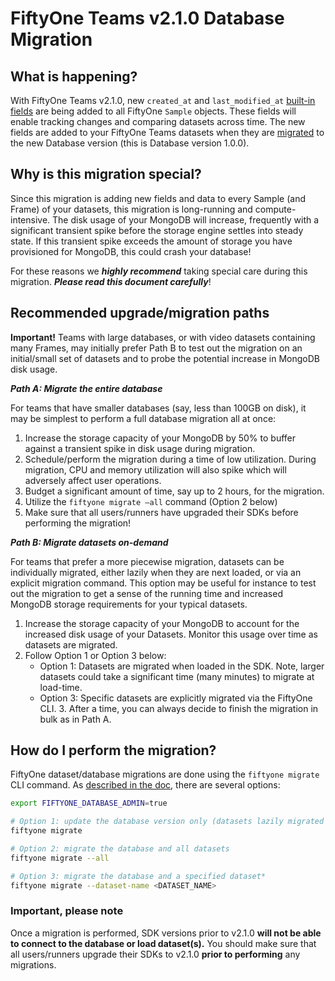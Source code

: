 # FiftyOne Teams v2.1.0 Database Migration

## What is happening?

With FiftyOne Teams v2.1.0, new `created_at` and `last_modified_at`
[built-in
fields][1]
are being added to all FiftyOne `Sample` objects. These fields will
enable tracking changes and comparing datasets across time. The new
fields are added to your FiftyOne Teams datasets when they are
[migrated][2]
to the new Database version (this is Database version 1.0.0).

[1]: https://docs.voxel51.com/user_guide/using_datasets.html#default-sample-fields
[2]: https://docs.voxel51.com/teams/migrations.html#upgrading-your-deployment

## Why is this migration special?

Since this migration is adding new fields and data to every Sample
(and Frame) of your datasets, this migration is long-running and
compute-intensive. The disk usage of your MongoDB will increase,
frequently with a significant transient spike before the storage
engine settles into steady state. If this transient spike exceeds the
amount of storage you have provisioned for MongoDB, this could crash
your database!

For these reasons we ***highly recommend*** taking special care during
this migration. ***Please read this document carefully***!

## Recommended upgrade/migration paths

**Important!** Teams with large databases, or with video datasets
  containing many Frames, may initially prefer Path B to test out the
  migration on an initial/small set of datasets and to probe the
  potential increase in MongoDB disk usage.

***Path A: Migrate the entire database***

For teams that have smaller
databases (say, less than 100GB on disk), it may be simplest to
perform a full database migration all at once:

1. Increase the storage capacity of your MongoDB by 50% to buffer
against a transient spike in disk usage during migration.
2. Schedule/perform the migration during a time of low
utilization. During migration, CPU and memory utilization will also
spike which will adversely affect user operations.
3. Budget a significant amount of time, say up to 2 hours, for the migration.
4. Utilize the `fiftyone migrate –all` command (Option 2 below)
5. Make sure that all users/runners have upgraded their SDKs before
performing the migration!

***Path B: Migrate datasets on-demand***

For teams that prefer a more piecewise migration, datasets can be individually
migrated, either
lazily when they are next loaded, or via an explicit migration
command. This option may be useful for instance to test out the
migration to get a sense of the running time and increased MongoDB
storage requirements for your typical datasets.

1. Increase the storage capacity of your MongoDB to account for the
increased disk usage of your Datasets. Monitor this usage over time as
datasets are migrated.
2. Follow Option 1 or Option 3 below:
    * Option 1: Datasets are migrated when loaded in the SDK. Note,
larger datasets could take a significant time (many minutes) to
migrate at load-time.
    * Option 3: Specific datasets are explicitly
migrated via the FiftyOne CLI.  3. After a time, you can always decide
to finish the migration in bulk as in Path A.

## How do I perform the migration?

FiftyOne dataset/database migrations are done using the `fiftyone
migrate` CLI command. As [described in the
doc](https://docs.voxel51.com/teams/migrations.html#upgrading-your-deployment),
there are several options:

```bash
export FIFTYONE_DATABASE_ADMIN=true

# Option 1: update the database version only (datasets lazily migrated on load)
fiftyone migrate

# Option 2: migrate the database and all datasets
fiftyone migrate --all

# Option 3: migrate the database and a specified dataset*
fiftyone migrate --dataset-name <DATASET_NAME>
```

### Important, please note

Once a migration is performed, SDK versions prior to v2.1.0 **will not
be able to connect to the database or load dataset(s).** You should
make sure that all users/runners upgrade their SDKs to v2.1.0 **prior
to performing** any migrations.
